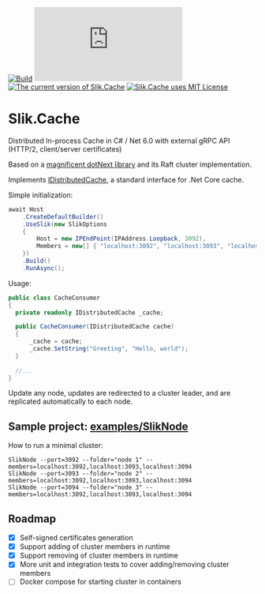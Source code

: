[![Build](https://github.com/Insvald/Slik/actions/workflows/dotnet.yml/badge.svg)](https://github.com/Insvald/Slik/actions/workflows/dotnet.yml)
[![Nuget](https://img.shields.io/nuget/v/Slik.Cache)](https://www.nuget.org/api/v2/package/Slik.Cache/1.0.0)
[![The current version of Slik.Cache](https://img.shields.io/github/v/release/Insvald/Slik)](https://github.com/Insvald/Slik)
[![Slik.Cache uses MIT License](https://img.shields.io/github/license/Insvald/Slik)](https://github.com/Insvald/Slik/blob/master/LICENSE)

# Slik.Cache
Distributed In-process Cache in C# / Net 6.0 with external gRPC API (HTTP/2, client/server certificates)

Based on a [magnificent dotNext library](https://github.com/sakno/dotNext) and its Raft cluster implementation. 

Implements [IDistributedCache](https://docs.microsoft.com/en-us/dotnet/api/microsoft.extensions.caching.distributed.idistributedcache), a standard interface for .Net Core cache.

Simple initialization:
```C#
await Host
    .CreateDefaultBuilder()
    .UseSlik(new SlikOptions 
    { 
        Host = new IPEndPoint(IPAddress.Loopback, 3092),
        Members = new[] { "localhost:3092", "localhost:3093", "localhost:3094" }
    })
    .Build()
    .RunAsync();
```

Usage:
```C#
public class CacheConsumer
{
  private readonly IDistributedCache _cache;

  public CacheConsumer(IDistributedCache cache)
  {
      _cache = cache;
      _cache.SetString("Greeting", "Hello, world");
  }
  
  //...  
}
```
Update any node, updates are redirected to a cluster leader, and are replicated automatically to each node.

## Sample project: [examples/SlikNode](https://github.com/Insvald/Slik/tree/master/examples/SlikNode)

How to run a minimal cluster: 
```
SlikNode --port=3092 --folder="node 1" --members=localhost:3092,localhost:3093,localhost:3094
SlikNode --port=3093 --folder="node 2" --members=localhost:3092,localhost:3093,localhost:3094
SlikNode --port=3094 --folder="node 3" --members=localhost:3092,localhost:3093,localhost:3094
```

## Roadmap
- [x] Self-signed certificates generation
- [x] Support adding of cluster members in runtime
- [x] Support removing of cluster members in runtime
- [x] More unit and integration tests to cover adding/removing cluster members
- [ ] Docker compose for starting cluster in containers
